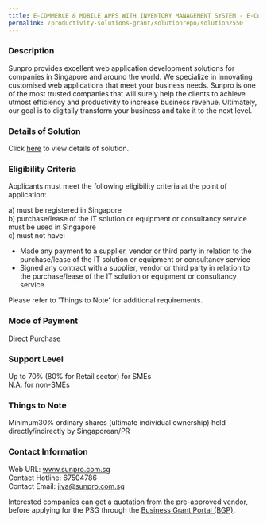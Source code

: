 ```yaml
---
title: E-COMMERCE & MOBILE APPS WITH INVENTORY MANAGEMENT SYSTEM - E-Commerce & Mobile Apps with Inventory Management System (Sunpro Elite)
permalink: /productivity-solutions-grant/solutionrepo/solution2550
---
```


### Description

Sunpro provides excellent web application development solutions for companies in Singapore and around the world. We specialize in innovating customised web applications that meet your business needs. Sunpro is one of the most trusted companies that will surely help the clients to achieve utmost efficiency and productivity to increase business revenue. Ultimately, our goal is to digitally transform your business and take it to the next level.

### Details of Solution

Click <a href='https://www.gobusiness.gov.sg/images/psg/SUNPRO_INNO_20210006_Desensitised_Annex_3_Part_12.pdf' target='_blank' rel='noopener'>here</a> to view details of solution.

### Eligibility Criteria

Applicants must meet the following eligibility criteria at the point of application:

a) must be registered in Singapore <br>
b) purchase/lease of the IT solution or equipment or consultancy service must be used in Singapore <br>
c) must not have:
- Made any payment to a supplier, vendor or third party in relation to the purchase/lease of the IT solution or equipment or consultancy service
- Signed any contract with a supplier, vendor or third party in relation to the purchase/lease of the IT solution or equipment or consultancy service

Please refer to 'Things to Note' for additional requirements.

### Mode of Payment
Direct Purchase

### Support Level
Up to 70% (80% for Retail sector)  for SMEs <br>
N.A. for non-SMEs

### Things to Note
Minimum30% ordinary shares (ultimate individual ownership) held directly/indirectly by Singaporean/PR

### Contact Information
Web URL: www.sunpro.com.sg <br>Contact Hotline: 67504786 <br>Contact Email: jiya@sunpro.com.sg <br>

Interested companies can get a quotation from the pre-approved vendor, before applying for the PSG through the <a target='_blank' rel='noopener' href='https://www.businessgrants.gov.sg/'>Business Grant Portal (BGP)</a>.
